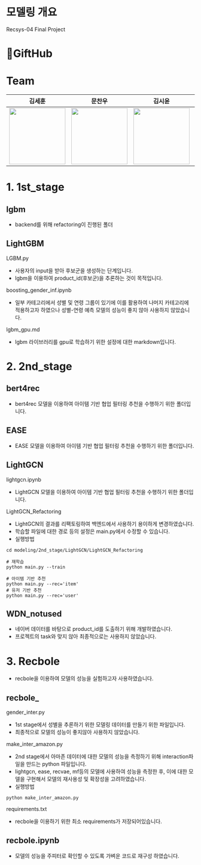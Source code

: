 # 모델링 개요

Recsys-04 Final Project
# 🎁GiftHub
# Team
| **김세훈** | **문찬우** | **김시윤** | **배건우** | **이승준** |
| :------: |  :------: | :------: | :------: | :------: |
| [<img src="https://avatars.githubusercontent.com/u/8871767?v=4" height=150 width=150>](https://github.com/warpfence) | [<img src="https://avatars.githubusercontent.com/u/95879995?v=4" height=150 width=150> ](https://github.com/chanwoomoon) | [<img src="https://avatars.githubusercontent.com/u/68991530?v=4" height=150 width=150> ](https://github.com/tldbs5026) | [<img src="https://avatars.githubusercontent.com/u/83867930?v=4" height=150 width=150>](https://github.com/gunwoof) | [<img src="https://avatars.githubusercontent.com/u/133944361?v=4" height=150 width=150>](https://github.com/llseungjun) |



# 1. 1st_stage
## lgbm
- backend를 위해 refactoring이 진행된 폴더


## LightGBM
LGBM.py
- 사용자의 input을 받아 후보군을 생성하는 단계입니다.
- lgbm을 이용하여 product_id(후보군)을 추론하는 것이 목적입니다.

boosting_gender_inf.ipynb
- 일부 카테고리에서 성별 및 연령 그룹이 있기에 이를 활용하여 나머지 카테고리에 적용하고자 하였으나 성별-연령 예측 모델의 성능이 좋지 않아 사용하지 않았습니다.

lgbm_gpu.md
- lgbm 라이브러리를 gpu로 학습하기 위한 설정에 대한 markdown입니다.

# 2. 2nd_stage

## bert4rec
- bert4rec 모델을 이용하여 아이템 기반 협업 필터링 추천을 수행하기 위한 폴더입니다.

## EASE
- EASE 모델을 이용하여 아이템 기반 협업 필터링 추천을 수행하기 위한 폴더입니다.

## LightGCN
lightgcn.ipynb
- LightGCN 모델을 이용하여 아이템 기반 협업 필터링 추천을 수행하기 위한 폴더입니다.

LightGCN_Refactoring
- LightGCN의 결과를 리팩토링하여 백엔드에서 사용하기 용이하게 변경하였습니다.
- 학습할 파일에 대한 경로 등의 설정은 main.py에서 수정할 수 있습니다.
- 실행방법

```
cd modeling/2nd_stage/LightGCN/LightGCN_Refactoring

# 재학습
python main.py --train

# 아이템 기반 추천
python main.py --rec='item'
# 유저 기반 추천
python main.py --rec='user' 

```

## WDN_notused
- 네이버 데이터를 바탕으로 product_id를 도출하기 위해 개발하였습니다.
- 프로젝트의 task와 맞지 않아 최종적으로는 사용하지 않았습니다.


# 3. Recbole
- recbole을 이용하여 모델의 성능을 실험하고자 사용하였습니다.

## recbole_
gender_inter.py
- 1st stage에서 성별을 추론하기 위한 모델링 데이터를 만들기 위한 파일입니다.
- 최종적으로 모델의 성능이 좋지않아 사용하지 않았습니다.

make_inter_amazon.py
- 2nd stage에서 아마존 데이터에 대한 모델의 성능을 측정하기 위해 interaction파일을 만드는 python 파일입니다.
- lightgcn, ease, recvae, mf등의 모델에 사용하여 성능을 측정한 후, 이에 대한 모델을 구현해서 모델의 재사용성 및 확장성을 고려하였습니다.
- 실행방법

```
python make_inter_amazon.py
```

requirements.txt
- recbole을 이용하기 위한 최소 requirements가 저장되어있습니다.


## recbole.ipynb
- 모델의 성능을 주피터로 확인할 수 있도록 가벼운 코드로 재구성 하였습니다.
